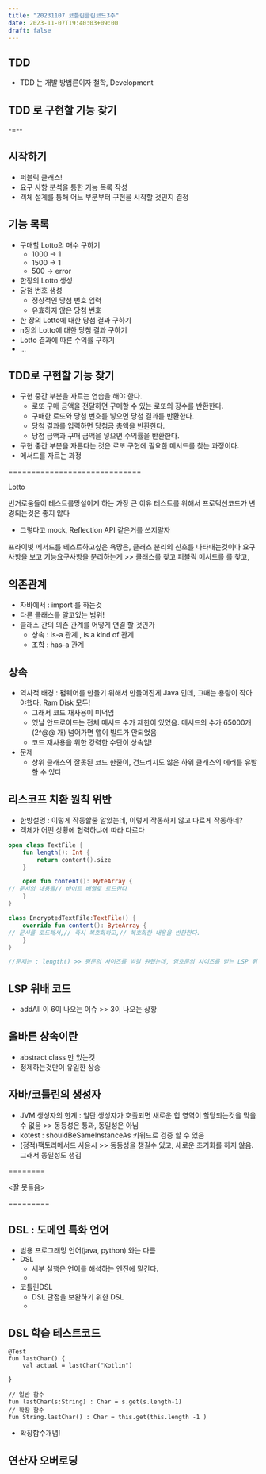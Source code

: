 ```yaml
---
title: "20231107 코틀린클린코드3주"
date: 2023-11-07T19:40:03+09:00
draft: false
---
```


## TDD
- TDD 는 개발 방법론이자 철학, Development

## TDD 로 구현할 기능 찾기



-=--




## 시작하기

- 퍼블릭 클래스! 
- 요구 사항 분석을 통한 기능 목록 작성
- 객체 설계를 통해 어느 부분부터 구현을 시작할 것인지 결정

## 기능 목록

- 구매할 Lotto의 매수 구하기
    - 1000 -> 1
    - 1500 -> 1
    - 500 -> error
- 한장의 Lotto 생성
- 당첨 번호 생성
    - 정상적인 당첨 번호 입력
    - 유효하지 않은 당첨 번호
- 한 장의 Lotto에 대한 당첨 결과 구하기
- n장의 Lotto에 대한 당첨 결과 구하기
- Lotto 결과에 따른 수익률 구하기
- ...

## TDD로 구현할 기능 찾기

- 구현 중간 부분을 자르는 연습을 해야 한다.
    - 로또 구매 금액을 전달하면 구매할 수 있는 로또의 장수를 반환한다.
    - 구매한 로또와 당첨 번호를 넣으면 당첨 결과를 반환한다.
    - 당첨 결과를 입력하면 당첨금 총액을 반환한다.
    - 당첨 금액과 구매 금액을 넣으면 수익률을 반환한다.
- 구현 중간 부분을 자른다는 것은 로또 구현에 필요한 메서드를 찾는 과정이다.
- 메서드를 자르는 과정



=============================


Lotto 

번거로움들이 테스트를망설이게 하는 가장 큰 이유
테스트를 위해서 프로덕션코드가 변경되는것은 좋지 않다 
- 그렇다고 mock, Reflection API 같은거를 쓰지말자

프라이빗 메서드를 테스트하고싶은 욕망은, 클래스 분리의 신호를 나타내는것이다
요구사항을 보고 기능요구사항을 분리하는게 >> 클래스를 찾고 퍼블릭 메서드를 를 찾고, 



## 의존관계
- 자바에서 : import 를 하는것
- 다른 클래스를 알고있는 범위! 
- 클래스 간의 의존 관계를 어떻게 연결 할 것인가
  - 상속 : is-a 관계 , is a kind of 관계
  - 조합 : has-a 관계


## 상속
- 역사적 배경 : 펌웨어를 만들기 위해서 만들어진게 Java 인데, 그때는 용량이 작아야했다. Ram Disk 모두!
  - 그래서 코드 재사용이 미덕임
  - 옜날 안드로이드는 전체 메서드 수가 제한이 있었음. 메서드의 수가 65000개 (2^@@ 개) 넘어가면 앱이 빌드가 안되었음
  - 코드 재사용을 위한 강력한 수단이 상속임!
- 문제
  - 상위 클래스의 잘못된 코드 한줄이, 건드리지도 않은 하위 클래스의 에러를 유발 할 수 있다

## 리스코프 치환 원칙 위반
- 한방설명 : 이렇게 작동할줄 알았는데, 이렇게 작동하지 않고 다르게 작동하네?
- 객체가 어떤 상황에 협력하냐에 따라 다르다 

```kotlin
open class TextFile {
    fun length(): Int {
        return content().size
    }

    open fun content(): ByteArray {
// 문서의 내용을// 바이트 배열로 로드한다
    }
}

```

```kotlin
class EncryptedTextFile:TextFile() {
    override fun content(): ByteArray {
// 문서를 로드해서,// 즉시 복호화하고,// 복호화한 내용을 반환한다.
    }
}

//문제는 : length() >> 평문의 사이즈를 받길 원했는데, 암호문의 사이즈를 받는 LSP 위배가 발생함
```

## LSP 위배 코드
- addAll 이 6이 나오는 이슈 >> 3이 나오는 상황


## 올바른 상속이란
- abstract class 만 있는것
- 정제하는것만이 유일한 상송 




## 자바/코틀린의 생성자
- JVM 생성자의 한계 : 일단 생성자가 호출되면 새로운 힙 영역이 할당되는것을 막을 수 없음 >> 동등성은 통과, 동일성은 아님
- kotest : shouldBeSameInstanceAs 키워드로 검증 할 수 있음
- (정적)팩토리메서드 사용시 >> 동등성을 챙길수 있고, 새로운 초기화를 하지 않음. 그래서 동일성도 챙김


========

<잘 못들음>


=========


## DSL : 도메인 특화 언어 
- 범용 프로그래밍 언어(java, python) 와는 다름
- DSL 
  - 세부 실행은 언어를 해석하는 엔진에 맡긴다.
  - 
- 코틀린DSL
  - DSL 단점을 보완하기 위한 DSL
  - 

## DSL  학습 테스트코드
```
@Test
fun lastChar() {
    val actual = lastChar("Kotlin")

}

// 일반 함수
fun lastChar(s:String) : Char = s.get(s.length-1)
// 확장 함수
fun String.lastChar() : Char = this.get(this.length -1 )

```

- 확장함수개념!


## 연산자 오버로딩